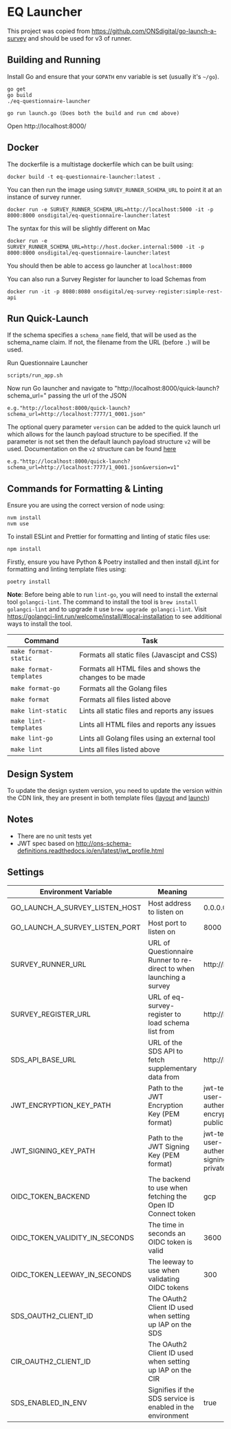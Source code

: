 # EQ Launcher

This project was copied from https://github.com/ONSdigital/go-launch-a-survey and should be used for v3 of runner.

## Building and Running
Install Go and ensure that your `GOPATH` env variable is set (usually it's `~/go`).

```
go get
go build
./eq-questionnaire-launcher

go run launch.go (Does both the build and run cmd above)
```

Open http://localhost:8000/

## Docker
The dockerfile is a multistage dockerfile which can be built using:

```
docker build -t eq-questionnaire-launcher:latest .
```

You can then run the image using `SURVEY_RUNNER_SCHEMA_URL` to point it at an instance of survey runner.

```
docker run -e SURVEY_RUNNER_SCHEMA_URL=http://localhost:5000 -it -p 8000:8000 onsdigital/eq-questionnaire-launcher:latest
```

The syntax for this will be slightly different on Mac

```
docker run -e SURVEY_RUNNER_SCHEMA_URL=http://host.docker.internal:5000 -it -p 8000:8000 onsdigital/eq-questionnaire-launcher:latest
```

You should then be able to access go launcher at `localhost:8000`

You can also run a Survey Register for launcher to load Schemas from

```
docker run -it -p 8080:8080 onsdigital/eq-survey-register:simple-rest-api
```

## Run Quick-Launch
If the schema specifies a `schema_name` field, that will be used as the schema_name claim. If not, the filename from the URL (before `.`) will be used.

Run Questionnaire Launcher
```
scripts/run_app.sh
```
Now run Go launcher and navigate to "http://localhost:8000/quick-launch?schema_url=" passing the url of the JSON
```
e.g."http://localhost:8000/quick-launch?schema_url=http://localhost:7777/1_0001.json"
```

The optional query parameter `version` can be added to the quick launch url which allows for the launch payload structure to be specified. If the parameter is not set then the default launch payload structure `v2` will be used.
Documentation on the `v2` structure can be found [here](https://github.com/ONSdigital/ons-schema-definitions/blob/v3/docs/rm_to_eq_runner_payload_v2.rst)
```
e.g."http://localhost:8000/quick-launch?schema_url=http://localhost:7777/1_0001.json&version=v1"
```

## Commands for Formatting & Linting
Ensure you are using the correct version of node using:
``` shell
nvm install
nvm use
```
To install ESLint and Prettier for formatting and linting of static files use:
``` shell
npm install
```
Firstly, ensure you have Python & Poetry installed and then install djLint for formatting and linting template files using:
```shell
poetry install
```

 **Note**: Before being able to run `lint-go`,
you will need to install the external tool `golangci-lint`. The command to install the tool is
`brew install golangci-lint` and to upgrade it use `brew upgrade golangci-lint`. Visit
https://golangci-lint.run/welcome/install/#local-installation to see additional ways to install the tool.

| Command                 | Task                                                    |
|-------------------------|---------------------------------------------------------|
| `make format-static`    | Formats all static files (Javascipt and CSS)            |
| `make format-templates` | Formats all HTML files and shows the changes to be made |
| `make format-go`        | Formats all the Golang files                            |
| `make format`           | Formats all files listed above                          |
| `make lint-static`      | Lints all static files and reports any issues           |
| `make lint-templates`   | Lints all HTML files and reports any issues             |
| `make lint-go`          | Lints all Golang files using an external tool           |
| `make lint`             | Lints all files listed above                            |


## Design System
To update the design system version, you need to update the version within the CDN link, they are present in both template files ([layout](templates/layout.html:11) and [launch](templates/launch.html:381))

## Notes
* There are no unit tests yet
* JWT spec based on http://ons-schema-definitions.readthedocs.io/en/latest/jwt_profile.html

## Settings

| Environment Variable           | Meaning                                                             | Default                                                                |
|--------------------------------|---------------------------------------------------------------------|------------------------------------------------------------------------|
| GO_LAUNCH_A_SURVEY_LISTEN_HOST | Host address to listen on                                           | 0.0.0.0                                                                |
| GO_LAUNCH_A_SURVEY_LISTEN_PORT | Host port to listen on                                              | 8000                                                                   |
| SURVEY_RUNNER_URL              | URL of Questionnaire Runner to re-direct to when launching a survey | http://localhost:5000                                                  |
| SURVEY_REGISTER_URL            | URL of eq-survey-register to load schema list from                  | http://localhost:8080                                                  |
| SDS_API_BASE_URL               | URL of the SDS API to fetch supplementary data from                 | http://localhost:5003                                                  |
| JWT_ENCRYPTION_KEY_PATH        | Path to the JWT Encryption Key (PEM format)                         | jwt-test-keys/sdc-user-authentication-encryption-sr-public-key.pem     |
| JWT_SIGNING_KEY_PATH           | Path to the JWT Signing Key (PEM format)                            | jwt-test-keys/sdc-user-authentication-signing-launcher-private-key.pem |
| OIDC_TOKEN_BACKEND             | The backend to use when fetching the Open ID Connect token          | gcp                                                                    |
| OIDC_TOKEN_VALIDITY_IN_SECONDS | The time in seconds an OIDC token is valid                          | 3600                                                                   |
| OIDC_TOKEN_LEEWAY_IN_SECONDS   | The leeway to use when validating OIDC tokens                       | 300                                                                    |
| SDS_OAUTH2_CLIENT_ID           | The OAuth2 Client ID used when setting up IAP on the SDS            |                                                                        |
| CIR_OAUTH2_CLIENT_ID           | The OAuth2 Client ID used when setting up IAP on the CIR            |                                                                        |
| SDS_ENABLED_IN_ENV             | Signifies if the SDS service is enabled in the environment          | true                                                                   |
